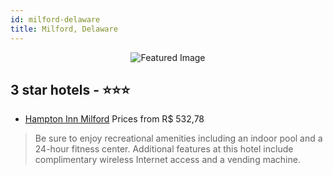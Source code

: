 ```yaml
---
id: milford-delaware
title: Milford, Delaware
---
```


<center><img src="https://i.travelapi.com/hotels/4000000/3650000/3645000/3644980/781f0514_z.jpg" alt="Featured Image" /></center>


##  3 star hotels - ⭐️⭐️⭐️

-    [Hampton Inn Milford](https://us.hurb.com/hotels/milford/hampton-inn-milford-JNP-JP091828?cmp=18055) Prices from R$ 532,78
   > Be sure to enjoy recreational amenities including an indoor pool and a 24-hour fitness center. Additional features at this hotel include complimentary wireless Internet access and a vending machine.

